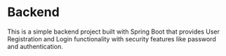 # Backend
This is a simple backend project built with Spring Boot that provides User Registration and Login functionality with security features like password  and  authentication.

